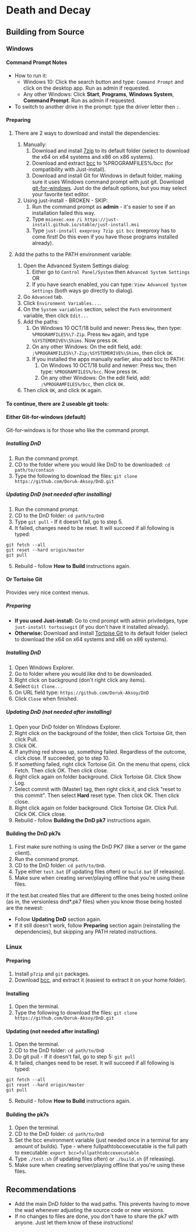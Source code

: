 # Death and Decay
## Building from Source
### Windows
#### Command Prompt Notes
* How to run it:
  * Windows 10: Click the search button and type: `Command Prompt` and click on the desktop app. Run as admin if requested.
  * Any other Windows: Click **Start**, **Programs**, **Windows System**, **Command Prompt**. Run as admin if requested.
* To switch to another drive in the prompt: type the driver letter then `:`.

#### Preparing

1. There are 2 ways to download and install the dependencies:
   1. Manually:
      1. Download and install [7zip](https://www.7-zip.org/download.html) to its default folder (select to download the x64 on x64 systems and x86 on x86 systems).
      2. Download and extract [bcc](https://github.com/wormt/bcc/releases) to %PROGRAMFILES%/bcc (for compatibility with Just-install).
      3. Download and install Git for Windows in default folder, making sure it uses Windows command prompt with just git. Download [git-for-windows](https://git-scm.com/download/win). Just do the default options, but you may select your favorite text editor.
   2. Using just-install - BROKEN - SKIP:
      1. Run the command prompt as **admin** - it's easier to see if an installation failed this way.
      2. Type `msiexec.exe /i https://just-install.github.io/stable/just-install.msi`
      3. Type `just-install exeproxy 7zip git bcc` (exeproxy has to come first! Do this even if you have those programs installed already).



2. Add the paths to the PATH environment variable:
   1. Open the Advanced System Settings dialog:
      1. Either go to `Control Panel/System` then `Advanced System Settings` OR
      2. If you have search enabled, you can type: `View Advanced System Settings` (both ways go directly to dialog).
   2. Go `Advanced` tab.
   3. Click `Environment Variables...`.
   4. On the `System variables` section, select the `Path` environment variable, then click `Edit...`
   5. Add the paths:
      1. On Windows 10 OCT/18 build and newer: Press `New`, then type: `%PROGRAMFILES%\7-Zip`. Press `New` again, and type `%SYSTEMDRIVE%\Shims`. Now press `OK`.
      2. On any other Windows: On the edit field, add: `;%PROGRAMFILES%\7-Zip;%SYSTEMDRIVE%\Shims`, then click `OK`.
	  3. If you installed the apps manually earlier, also add bcc to PATH:
         1. On Windows 10 OCT/18 build and newer: Press `New`, then type: `%PROGRAMFILES%/bcc`. Now press `OK`.
         2. On any other Windows: On the edit field, add: `;%PROGRAMFILES%/bcc`, then click `OK`.
	6. Then click `OK`, and click `OK` again.

#### To continue, there are 2 useable git tools:
#### Either Git-for-windows (default)
Git-for-windows is for those who like the command prompt.

##### Installing DnD
1. Run the command prompt.
2. CD to the folder where you would like DnD to be downloaded: `cd path/to/contain`
3. Type the following to download the files: `git clone https://github.com/Doruk-Aksoy/DnD.git`

##### Updating DnD (not needed after installing)
1. Run the command prompt.
2. CD to the DnD folder: `cd path/to/DnD`
3. Type `git pull` - If it doesn't fail, go to step 5.
4. It failed, changes need to be reset. It will succeed if all following is typed:
```
git fetch --all
git reset --hard origin/master
git pull
```
5. Rebuild - follow **How to Build** instructions again.

#### Or Tortoise Git
Provides very nice context menus.

##### Preparing

- **If you used Just-install:** Go to cmd prompt with admin priviledges, type `just-install tortoisegit` (if you don't have it installed already).
- **Otherwise:** Download and install [Tortoise Git](https://tortoisegit.org/download/) to its default folder (select to download the x64 on x64 systems and x86 on x86 systems).

##### Installing DnD
1. Open Windows Explorer.
2. Go to folder where you would like dnd to be downloaded.
3. Right click on background (don't right click any items).
4. Select `Git Clone...`
5. On URL field type: `https://github.com/Doruk-Aksoy/DnD`
6. Click `Close` when finished.
 
##### Updating DnD (not needed after installing)
1. Open your DnD folder on Windows Explorer.
2. Right click on the background of the folder, then click Tortoise Git, then click Pull.
3. Click OK.
4. If anything red shows up, something failed. Regardless of the outcome, click close. If succeeded, go to step 10.
5. If something failed, right click Tortoise Git. On the menu that opens, click Fetch. Then click OK. Then click close.
7. Right click again on folder background. Click Tortoise Git. Click Show Log.
8. Select commit with (Master) tag, then right click it, and click "reset to this commit". Then select **Hard** reset type. Then click OK. Then click close.
9. Right click again on folder background. Click Tortoise Git. Click Pull. Click OK. Click close.
10. Rebuild - follow **Building the DnD pk7** instructions again.

#### Building the DnD pk7s
1. First make sure nothing is using the DnD PK7 (like a server or the game client).
2. Run the command prompt.
3. CD to the DnD folder: `cd path/to/DnD`.
4. Type either `test.bat` (if updating files often) or `build.bat` (if releasing).
5. Make sure when creating server/playing offline that you're using these files.

If the test.bat created files that are different to the ones being hosted online (as in, the versionless dnd*.pk7 files) when you know those being hosted are the newest:
- Follow **Updating DnD** section again.
- If it still doesn't work, follow **Preparing** section again (reinstalling the dependencies), but skipping any PATH related instructions.

### Linux
#### Preparing
1. Install `p7zip` and `git` packages.
2. Download [bcc](https://github.com/wormt/bcc/releases), and extract it (easiest to extract it on your home folder).

#### Installing
1. Open the terminal.
2. Type the following to download the files: `git clone https://github.com/Doruk-Aksoy/DnD.git`

#### Updating (not needed after installing)
1. Open the terminal.
2. CD to the DnD folder: `cd path/to/DnD`
3. Do git pull - If it doesn't fail, go to step 5: `git pull`
4. It failed, changes need to be reset. It will succeed if all following is typed:
```
git fetch --all
git reset --hard origin/master
git pull
```
5. Rebuild - follow **How to Build** instructions again.

#### Building the pk7s
1. Open the terminal.
2. CD to the DnD folder: `cd path/to/DnD`
3. Set the bcc environment variable (just needed once in a terminal for any amount of builds). Type - where fullpathtobccexecutable is the full path to executable: `export bcc=fullpathtobccexecutable`
4. Type `./test.sh` (if updating files often) or `./build.sh` (if releasing).
5. Make sure when creating server/playing offline that you're using these files.

## Recommendations
- Add the main DnD folder to the wad paths. This prevents having to move the wad whenever adjusting the source code or new versions.
- If no changes to files are done, you don't have to share the pk7 with anyone. Just let them know of these instructions!